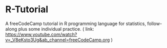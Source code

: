 # R-Tutorial

A freeCodeCamp tutorial in R programming language for statistics, follow-along plus some individual practice. ( link: https://www.youtube.com/watch?v=_V8eKsto3Ug&ab_channel=freeCodeCamp.org )
